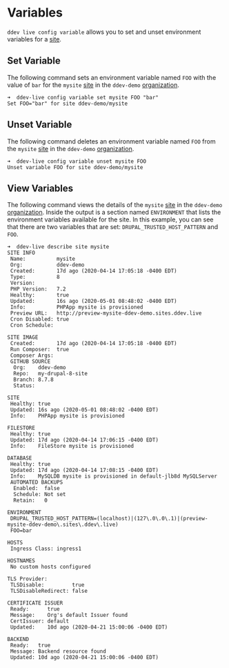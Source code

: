 # Variables
`ddev live config variable` allows you to set and unset environment variables for a [site](sites.md).
## Set Variable
The following command sets an environment variable named `FOO` with the value of `bar` for the `mysite` [site](sites.md) in the `ddev-demo` [organization](organizations.md).
```
➜  ddev-live config variable set mysite FOO "bar"
Set FOO="bar" for site ddev-demo/mysite
```
## Unset Variable
The following command deletes an environment variable named `FOO` from the `mysite` [site](sites.md) in the `ddev-demo` [organization](organizations.md).
```
➜  ddev-live config variable unset mysite FOO
Unset variable FOO for site ddev-demo/mysite
```
## View Variables
The following command views the details of the `mysite` [site](sites.md) in the `ddev-demo` [organization](organizations.md). Inside the output is a section named `ENVIRONMENT` that lists the environment variables available for the site. In this example, you can see that there are two variables that are set: `DRUPAL_TRUSTED_HOST_PATTERN` and `FOO`.
```
➜  ddev-live describe site mysite
SITE INFO
 Name:          mysite
 Org:           ddev-demo
 Created:       17d ago (2020-04-14 17:05:18 -0400 EDT)
 Type:          8
 Version:       
 PHP Version:   7.2
 Healthy:       true
 Updated:       16s ago (2020-05-01 08:48:02 -0400 EDT)
 Info:          PHPApp mysite is provisioned
 Preview URL:   http://preview-mysite-ddev-demo.sites.ddev.live
 Cron Disabled: true
 Cron Schedule: 

SITE IMAGE
 Created:       17d ago (2020-04-14 17:05:18 -0400 EDT)
 Run Composer:  true
 Composer Args: 
 GITHUB SOURCE 
  Org:    ddev-demo
  Repo:   my-drupal-8-site
  Branch: 8.7.8
  Status: 

SITE
 Healthy: true
 Updated: 16s ago (2020-05-01 08:48:02 -0400 EDT)
 Info:    PHPApp mysite is provisioned

FILESTORE
 Healthy: true
 Updated: 17d ago (2020-04-14 17:06:15 -0400 EDT)
 Info:    FileStore mysite is provisioned

DATABASE
 Healthy: true
 Updated: 17d ago (2020-04-14 17:08:15 -0400 EDT)
 Info:    MySQLDB mysite is provisioned in default-jlb8d MySQLServer
 AUTOMATED BACKUPS
  Enabled:  false
  Schedule: Not set
  Retain:   0

ENVIRONMENT
 DRUPAL_TRUSTED_HOST_PATTERN=(localhost)|(127\.0\.0\.1)|(preview-mysite-ddev-demo\.sites\.ddev\.live)
 FOO=bar

HOSTS
 Ingress Class: ingress1

HOSTNAMES
 No custom hosts configured

TLS Provider:       
 TLSDisable:         true
 TLSDisableRedirect: false

CERTIFICATE ISSUER
 Ready:      true
 Message:    Org's default Issuer found
 CertIssuer: default
 Updated:    10d ago (2020-04-21 15:00:06 -0400 EDT)

BACKEND
 Ready:   true
 Message: Backend resource found
 Updated: 10d ago (2020-04-21 15:00:06 -0400 EDT)
```